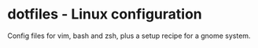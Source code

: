 # dotfiles - Linux configuration
Config files for vim, bash and zsh, plus a setup recipe for a gnome system.
